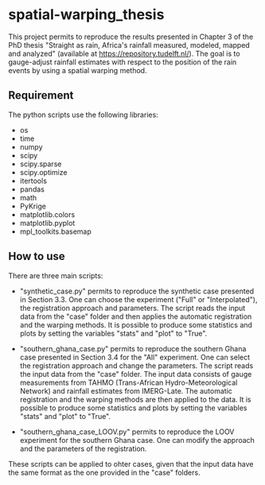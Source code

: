 # spatial-warping_thesis

This project permits to reproduce the results presented in Chapter 3 of the PhD thesis "Straight as rain, Africa's rainfall measured, modeled, mapped and analyzed" (available at https://repository.tudelft.nl/). 
The goal is to gauge-adjust rainfall estimates with respect to the position of the rain events by using a spatial warping method.

## Requirement
The python scripts use the following libraries:
 - os
 - time
 - numpy
 - scipy
 - scipy.sparse
 - scipy.optimize
 - itertools
 - pandas
 - math
 - PyKrige
 - matplotlib.colors
 - matplotlib.pyplot
 - mpl_toolkits.basemap

## How to use
There are three main scripts:

- "synthetic_case.py" permits to reproduce the synthetic case presented in Section 3.3. One can choose the experiment ("Full" or "Interpolated"), the registration approach and parameters. The script reads the input data from the "case" folder and then applies the automatic registration and the warping methods. It is possible to produce some statistics and plots by setting the variables "stats" and "plot" to "True".
  
 - "southern_ghana_case.py" permits to reproduce the southern Ghana case presented in Section 3.4 for the "All" experiment. One can select the registration approach and change the parameters. The script reads the input data from the "case" folder. The input data consists of gauge measurements from TAHMO (Trans-African Hydro-Meteorological Network) and rainfall estimates from IMERG-Late. The automatic registration and the warping methods are then applied to the data. It is possible to produce some statistics and plots by setting the variables "stats" and "plot" to "True".
 
 - "southern_ghana_case_LOOV.py" permits to reproduce the LOOV experiment for the southern Ghana case. One can modify the approach and the parameters of the registration.
 
 These scripts can be applied to ohter cases, given that the input data have the same format as the one provided in the "case" folders.
